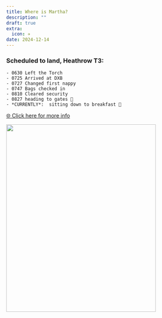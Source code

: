 ```yaml
---
title: Where is Martha?
description: ""
draft: true
extra:
  icon: ✈️
date: 2024-12-14
---
```


<div class=center>
<h3>
  Scheduled to land, Heathrow T3:<br><span id=countdown></span>
</h3>

```
- 0630 Left the Torch 
- 0725 Arrived at DXB 
- 0727 Changed first nappy 
- 0747 Bags checked in
- 0810 Cleared security
- 0827 heading to gates 🚃
- *CURRENTLY*:  sitting down to breakfast 🍳
```

[🌐 Click here for more info](https://g.co/kgs/84g6H2t)

<img  src="https://mxb.fyi/static/flight-screenshot.webp" width=400 height=500 style="min-height:500px">

</div>

<meta http-equiv="Cache-Control" content="no-cache, no-store, must-revalidate" />
<meta http-equiv="Pragma" content="no-cache" />
<meta http-equiv="Expires" content="0" />

<script>
window.onload = () => {
  setTimeout(function(){
    location.reload();
  }, 300000);}
</script>

<script>
  var countDownDate = new Date();
  if (countDownDate.getUTCHours() >= 13 && countDownDate.getUTCMinutes() > 30 || countDownDate.getUTCHours() > 13) {
    countDownDate.setDate(countDownDate.getDate() + 1);
  }
  countDownDate.setUTCHours(13);
  countDownDate.setUTCMinutes(30);
  countDownDate.setUTCSeconds(0);
  var x = setInterval(function() {
    var now = new Date().getTime();
    var timeLeft = countDownDate - now;
    var hours = Math.floor((timeLeft % (1000 * 60 * 60 * 24)) / (1000 * 60 * 60));
    var minutes = Math.floor((timeLeft % (1000 * 60 * 60)) / (1000 * 60));
    var seconds = Math.floor((timeLeft % (1000 * 60)) / 1000);
    if (timeLeft < 0) {
      clearInterval(x);
      document.getElementById("countdown").innerHTML = "...any minute now!";
    } else {
      document.getElementById("countdown").innerHTML = "in " + hours + "h " + minutes + "m " + seconds + "s";
    }
  }, 1000);
</script>